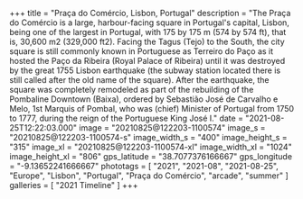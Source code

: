 +++
title = "Praça do Comércio, Lisbon, Portugal"
description = "The Praça do Comércio is a large, harbour-facing square in Portugal's capital, Lisbon, being one of the largest in Portugal, with 175 by 175 m (574 by 574 ft), that is, 30,600 m2 (329,000 ft2). Facing the Tagus (Tejo) to the South, the city square is still commonly known in Portuguese as Terreiro do Paço as it hosted the Paço da Ribeira (Royal Palace of Ribeira) until it was destroyed by the great 1755 Lisbon earthquake (the subway station located there is still called after the old name of the square). After the earthquake, the square was completely remodeled as part of the rebuilding of the Pombaline Downtown (Baixa), ordered by Sebastião José de Carvalho e Melo, 1st Marquis of Pombal, who was (chief) Minister of Portugal from 1750 to 1777, during the reign of the Portuguese King José I."
date = "2021-08-25T12:22:03.000"
image = "20210825@122203-1100574"
image_s = "20210825@122203-1100574-s"
image_width_s = "400"
image_height_s = "315"
image_xl = "20210825@122203-1100574-xl"
image_width_xl = "1024"
image_height_xl = "806"
gps_latitude = "38.7077376166667"
gps_longitude = "-9.13652241666667"
phototags = [ "2021", "2021-08", "2021-08-25", "Europe", "Lisbon", "Portugal", "Praça do Comércio", "arcade", "summer" ]
galleries = [ "2021 Timeline" ]
+++
